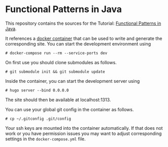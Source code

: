 # Functional Patterns in Java

This repository contains the sources for the Tutorial:
[Functional Patterns in Java](https://sebfisch.github.io/java-fun/).

It references a [docker container](https://github.com/sebfisch/docker-wiki-dev)
that can be used to
write and generate the corresponding site.
You can start the development environment using

    # docker-compose run --rm --service-ports dev

On first use you should clone submodules as follows.

    # git submodule init && git submodule update

Inside the container, you can start the development server using

    # hugo server --bind 0.0.0.0

The site should then be available at localhost:1313.

You can use your global git config in the container as follows.

    # cp ~/.gitconfig .git/config

Your ssh keys are mounted into the container automatically.
If that does not work or you have permission issues
you may want to adjust corresponding settings in the `docker-compose.yml` file.

